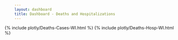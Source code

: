 ```yaml
---
layout: dashboard
title: Dashboard - Deaths and Hospitalizations
---
```


<div style="max-width: 48rem; margin-left: -2rem; margin-right: -2rem">
  {% include plotly/Deaths-Cases-WI.html %}
  {% include plotly/Deaths-Hosp-WI.html %}
</div>
